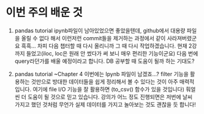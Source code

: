 # 이번 주의 배운 것

1. pandas tutorial
ipynb파일이 남아있었으면 좋았을텐데, github에서 대용량 파일을 올릴 수 없다 해서 이런저런 commit들을 제거하는 과정에서 같이 사라져버렸군요 흑흑...
차피 다음 챕터할 때 다시 올리니까 그 때 다시 작업하겠습니다.
현재 2강까지 들었고(iloc, loc은 원래 안 썼다가 써 보니 매우 편리한 기능이군요) 다음 번에 query라던가를 배울 예정이라고 합니다. DB 공부할 때 도움이 될까 하는 기대도?

2. pandas tutorial ~Chapter 4
이번에는 Ipynb 파일이 남겠죠...? filter 기능을 활용하는 것만으로 방대한 데이터들을 쉽게 정리해서 볼 수 있다는 것이 아주 매력적입니다. 여기에 file I/O 기능을 잘 활용하면 (to_csv() 함수가 있을 것입니다) 훠얼씬 더 도움이 될 것으로 믿고 있습니다. 강의가 어느 정도 진행되면은 저번에 날씨 가지고 했던 것처럼 무언가 실제 데이터를 가지고 놀아보는 것도 괜찮을 듯 합니다! 